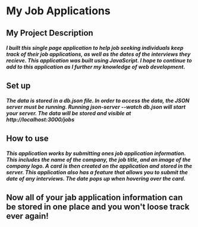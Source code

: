 # My Job Applications

## My Project Description
##### I built this single page application to help job seeking individuals keep track of their job applications, as well as the dates of the interviews they recieve. This application was built using JavaScript. I hope to continue to add to this application as I further my knowledge of web development. 

## Set up
##### The data is stored in a db.json file. In order to access the data, the JSON server must be running. Running json-server --watch db.json will start your server. The data will be stored and visible at http://localhost:3000/jobs 

## How to use 
##### This application works by submitting ones job application information. This includes the name of the company, the job title, and an image of the company logo. A card is then created on the application and stored in the server. This application also has a feature that allows you to submit the date of any interviews. The date pops up when hovering over the card. 

## Now all of your jab application information can be stored in one place and you won't loose track ever again!